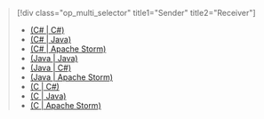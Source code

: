 > [!div class="op_multi_selector" title1="Sender" title2="Receiver"]
> * [(C# | C#)](../articles/event-hubs/event-hubs-csharp-ephcs-getstarted.md)
> * [(C# | Java)](../articles/event-hubs/event-hubs-csharp-ephjava-getstarted.md)
> * [(C# | Apache Storm)](../articles/event-hubs/event-hubs-csharp-storm-getstarted.md)
> * [(Java | Java)](../articles/event-hubs/event-hubs-java-ephjava-getstarted.md)
> * [(Java | C#)](../articles/event-hubs/event-hubs-java-ephcs-getstarted.md)
> * [(Java | Apache Storm)](../articles/event-hubs/event-hubs-java-storm-getstarted.md)
> * [(C | C#)](../articles/event-hubs/event-hubs-c-ephcs-getstarted.md)
> * [(C | Java)](../articles/event-hubs/event-hubs-c-ephjava-getstarted.md)
> * [(C | Apache Storm)](../articles/event-hubs/event-hubs-c-storm-getstarted.md)
> 
> 

